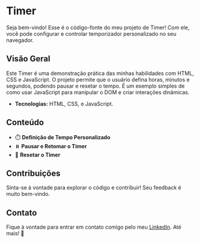 # Timer

Seja bem-vindo! Esse é o código-fonte do meu projeto de Timer! Com ele, você pode configurar e controlar temporizador personalizado no seu navegador.

## Visão Geral

Este Timer é uma demonstração prática das minhas habilidades com HTML, CSS e JavaScript. O projeto permite que o usuário defina horas, minutos e segundos, podendo pausar e resetar o tempo. É um exemplo simples de como usar JavaScript para manipular o DOM e criar interações dinâmicas.

- **Tecnologias:** HTML, CSS, e JavaScript.

## Conteúdo

  <ul>
    <li>⏱️ <strong>Definição de Tempo Personalizado</strong></li>
    <li>⏸️ <strong>Pausar e Retomar o Timer</strong></li>
    <li>🔄 <strong>Resetar o Timer</strong></li>
  </ul>

## Contribuições

Sinta-se à vontade para explorar o código e contribuir! Seu feedback é muito bem-vindo.

## Contato

Fique à vontade para entrar em contato comigo pelo meu <a href="https://www.linkedin.com/in/cmiguelwm/" target="_blank">LinkedIn</a>. Até mais! 👋
